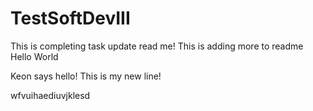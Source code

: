 # TestSoftDevIII

This is completing task update read me!
This is adding more to readme
Hello World

Keon says hello!
This is my new line!

wfvuihaediuvjklesd
